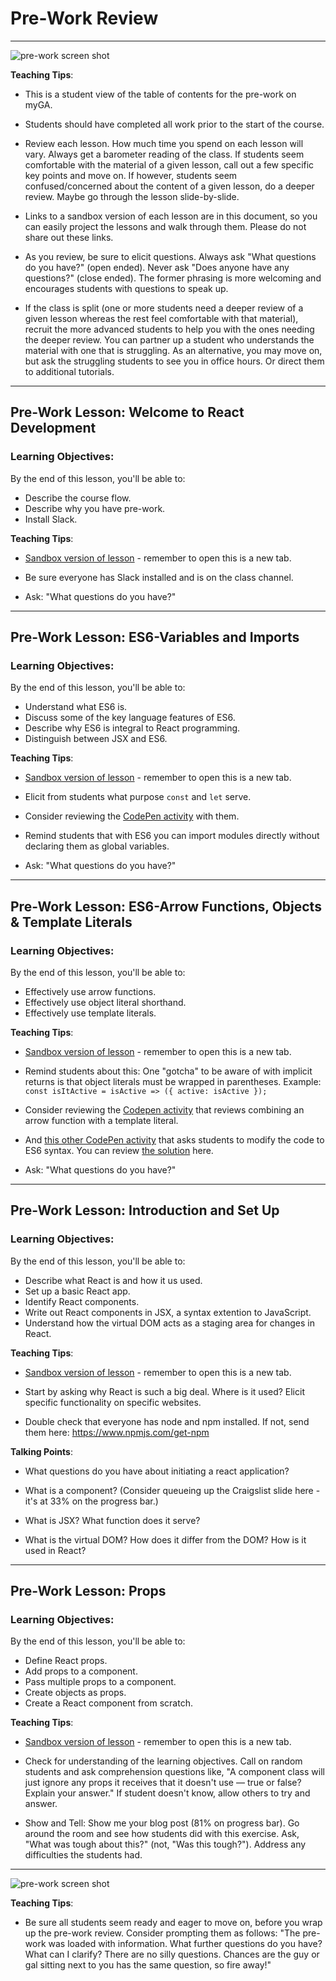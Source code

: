 # Pre-Work Review

---

![pre-work screen shot](./images/react-pre-work-screen-shot.png)

<aside class="notes">

**Teaching Tips**:

- This is a student view of the table of contents for the pre-work on myGA.

- Students should have completed all work prior to the start of the course.

- Review each lesson. How much time you spend on each lesson will vary. Always get a barometer reading of the class. If students seem comfortable with the material of a given lesson, call out a few specific key points and move on. If however, students seem confused/concerned about the content of a given lesson, do a deeper review. Maybe go through the lesson slide-by-slide. 

- Links to a sandbox version of each lesson are in this document, so you can easily project the lessons and walk through them. Please do not share out these links.

- As you review, be sure to elicit questions. Always ask "What questions do you have?" (open ended). Never ask "Does anyone have any questions?" (close ended). The former phrasing is more welcoming and encourages students with questions to speak up.

- If the class is split (one or more students need a deeper review of a given lesson whereas the rest feel comfortable with that material), recruit the more advanced students to help you with the ones needing the deeper review. You can partner up a student who understands the material with one that is struggling. As an alternative, you may move on, but ask the struggling students to see you in office hours. Or direct them to additional tutorials.

</aside>

---

## Pre-Work Lesson: Welcome to React Development

### Learning Objectives:

By the end of this lesson, you'll be able to:

- Describe the course flow.
- Describe why you have pre-work.
- Install Slack.

<aside class="notes">

**Teaching Tips**:

- [Sandbox version of lesson](https://my.generalassemb.ly/activities/838?from=assignment "Welcome to React Development") - remember to open this is a new tab.

- Be sure everyone has Slack installed and is on the class channel.

- Ask: "What questions do you have?"

</aside>

---

## Pre-Work Lesson: ES6-Variables and Imports

### Learning Objectives:

By the end of this lesson, you'll be able to:

- Understand what ES6 is.
- Discuss some of the key language features of ES6.
- Describe why ES6 is integral to React programming.
- Distinguish between JSX and ES6.

<aside class="notes">

**Teaching Tips**:

- [Sandbox version of lesson](https://my.generalassemb.ly/activities/477?from=assignment "ES6 - Variables and Imports") - remember to open this is a new tab.

- Elicit from students what purpose `const` and `let` serve.

- Consider reviewing the [CodePen activity](https://codepen.io/SuperTernary/pen/owQGmy?editors=001) with them.

- Remind students that with ES6 you can import modules directly without declaring them as global variables.

- Ask: "What questions do you have?"

</aside>

---

## Pre-Work Lesson: ES6-Arrow Functions, Objects & Template Literals

### Learning Objectives:

By the end of this lesson, you'll be able to:

- Effectively use arrow functions.
- Effectively use object literal shorthand.
- Effectively use template literals.

<aside class="notes">

**Teaching Tips**:

- [Sandbox version of lesson](https://my.generalassemb.ly/activities/478?from=assignment "ES6-Arrow Functions, Objects & Template Literals") - remember to open this is a new tab.

- Remind students about this: One "gotcha" to be aware of with implicit returns is that object literals must be wrapped in parentheses. Example: `const isItActive = isActive => ({ active: isActive });`

- Consider reviewing the [Codepen activity](https://codepen.io/SuperTernary/pen/eRQeOR?editors=001) that reviews combining an arrow function with a template literal.

- And [this other CodePen activity](https://codepen.io/susir/pen/yMWvWm?editors=001) that asks students to modify the code to ES6 syntax. You can review [the solution](https://codepen.io/susir/pen/OpYvqK?editors=001) here.

- Ask: "What questions do you have?"

</aside>

---

## Pre-Work Lesson: Introduction and Set Up

### Learning Objectives:

By the end of this lesson, you'll be able to:

- Describe what React is and how it us used.
- Set up a basic React app.
- Identify React components.
- Write out React components in JSX, a syntax extention to JavaScript.
- Understand how the virtual DOM acts as a staging area for changes in React.

<aside class="notes">

**Teaching Tips**:

- [Sandbox version of lesson](https://my.generalassemb.ly/activities/472?from=assignment "Introduction and Set Up") - remember to open this is a new tab.

- Start by asking why React is such a big deal. Where is it used? Elicit specific functionality on specific websites.

- Double check that everyone has node and npm installed. If not, send them here: https://www.npmjs.com/get-npm

**Talking Points**:

- What questions do you have about initiating a react application?

- What is a component? (Consider queueing up the Craigslist slide here - it's at 33% on the progress bar.)

- What is JSX? What function does it serve?

- What is the virtual DOM? How does it differ from the DOM? How is it used in React?

</aside>

---

## Pre-Work Lesson: Props

### Learning Objectives:

By the end of this lesson, you'll be able to:

- Define React props.
- Add props to a component.
- Pass multiple props to a component.
- Create objects as props.
- Create a React component from scratch.

<aside class="notes">

**Teaching Tips**:

- [Sandbox version of lesson](https://my.generalassemb.ly/activities/473?from=assignment "Props") - remember to open this is a new tab.

- Check for understanding of the learning objectives. Call on random students and ask comprehension questions like, "A component class will just ignore any props it receives that it doesn't use — true or false? Explain your answer." If student doesn't know, allow others to try and answer.

- Show and Tell: Show me your blog post (81% on progress bar). Go around the room and see how students did with this exercise. Ask, "What was tough about this?" (not, "Was this tough?"). Address any difficulties the students had.

</aside>

---

![pre-work screen shot](./images/questions.jpg)


<aside class="notes">

**Teaching Tips**:

- Be sure all students seem ready and eager to move on, before you wrap up the pre-work review. Consider prompting them as follows: "The pre-work was loaded with information. What further questions do you have? What can I clarify? There are no silly questions. Chances are the guy or gal sitting next to you has the same question, so fire away!"

</aside>
